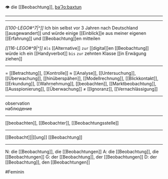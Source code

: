 👁️ die [[Beobachtung]], [bəˈʔoːbaxtʊŋ](https://youglish.com/pronounce/Beobachtung/german)

---
---

*[[100-LEGO#^7|^]]* Ich bin selbst vor 3 Jahren nach Deutschland [[ausgewandert]] und würde einige [[Einblick]]e aus meiner eigenen [[Erfahrung]] und [[Beobachtung]]en mitteilen

*[[116-LEGO#^9|^]]* `Als` [[Alternative]] `zur` [[digital]]en [[Beobachtung]] würde ich ein [[Handyverbot]] `bis` `zur` zehnten Klasse [[in Erwägung ziehen]]

---
= [[Betrachtung]], [[Kontrolle]]
≈ [[Analyse]], [[Untersuchung]], [[Überwachung]], [[hinüberspähen]], [[Modellrechnung]], [[Blickkontakt]], [[Erkundung]], [[Wahrnehmung]], [[beobachten]], [[Marktbeobachtung]], [[Ausspionierung]], [[Überwachung]]
≠ [[Ignoranz]], [[Vernachlässigung]]

---
observation  
наблюдение

---
[[beobachten]], [[Beobachter]], [[Beobachtungsstelle]]

---
[[Beobacht]]|[[ung]]
[[Beobachtung]]


---
N: die [[Beobachtung]], die [[Beobachtungen]]
A: die [[Beobachtung]], die [[Beobachtungen]]
G: der [[Beobachtung]], der [[Beobachtungen]]
D: der [[Beobachtung]], den [[Beobachtungen]]


#Feminin 